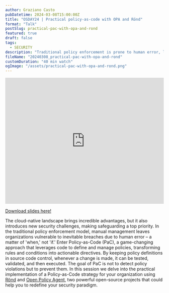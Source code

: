 ```yaml
---
author: Graziano Casto
pubDatetime: 2024-03-08T15:00:00Z
title: "OSDAY24 | Practical policy-as-code with OPA and Rönd"
format: "Talk"
postSlug: practical-pac-with-opa-and-rond
featured: true
draft: false
tags:
  - SECURITY
description: "Traditional policy enforcement is prone to human error, leading to inevitable breaches. Enter Policy-as-Code (PaC), a transformative approach using code to manage policies effectively. Learn how to implement PaC using Rönd and Open Policy Agent in this article."
fileName: "20240308_practical-pac-with-opa-and-rond"
customDuration: "40 min watch"
ogImage: "/assets/practical-pac-with-opa-and-rond.png"
---
```


<iframe width="100%" height="400" src="https://www.youtube.com/embed/Va6vIYCVxj0?si=lDVY5l6tyhL2PwLX&amp;start=6080" title="YouTube video player" frameborder="0" allow="accelerometer; autoplay; clipboard-write; encrypted-media; gyroscope; picture-in-picture; web-share" allowfullscreen></iframe>

<a href ="/assets/practical-pac-with-rond-and-opa.pdf" attributes-list download > Download slides here! </a>

The cloud-native landscape brings incredible advantages, but it also introduces new security challenges, making safeguarding a top priority. In the traditional policy enforcement model, manual management leaves organizations vulnerable to inevitable breaches due to human error – a matter of 'when,' not 'if.' Enter Policy-as-Code (PaC), a game-changing approach that leverages code to define and manage policies, transforming rules and conditions into actionable directives. By keeping policy definitions in source code control, whenever a change is made, it can be tested, validated, and then executed. The goal of PaC is not to detect policy violations but to prevent them. In this session we delve into the practical implementation of a Policy-as-Code strategy for your organization using [Rönd](https://rond-authz.io/docs/) and [Open Policy Agent](https://www.openpolicyagent.org/docs/latest/), two powerful open-source projects that could help you to redefine your security paradigm.
